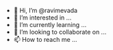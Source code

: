 - 👋 Hi, I’m @ravimevada
- 👀 I’m interested in ...
- 🌱 I’m currently learning ...
- 💞️ I’m looking to collaborate on ...
- 📫 How to reach me ...

<!---
ravimevada/ravimevada is a ✨ special ✨ repository because its `README.md` (this file) appears on your GitHub profile.
You can click the Preview link to take a look at your changes.
--->
